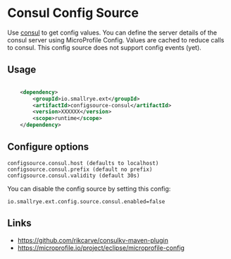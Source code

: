 # Consul Config Source

Use [consul](https://consul.io/) to get config values. You can define the server details of the consul server using MicroProfile Config.
Values are cached to reduce calls to consul. This config source does not support config events (yet).

## Usage

```xml

    <dependency>
        <groupId>io.smallrye.ext</groupId>
        <artifactId>configsource-consul</artifactId>
        <version>XXXXXX</version>
        <scope>runtime</scope>
    </dependency>

```

## Configure options

    configsource.consul.host (defaults to localhost)
    configsource.consul.prefix (default no prefix)
    configsource.consul.validity (default 30s)
  

You can disable the config source by setting this config:
    
    io.smallrye.ext.config.source.consul.enabled=false  

## Links
* https://github.com/rikcarve/consulkv-maven-plugin
* https://microprofile.io/project/eclipse/microprofile-config
